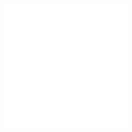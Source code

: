 <div align="center">
    <img src="https://github.com/kaveh7293/Climate-Change-Prediction/blob/main/my_portfoliofile.svg" width="400" height="400" alt="css-in-readme">
</div>

